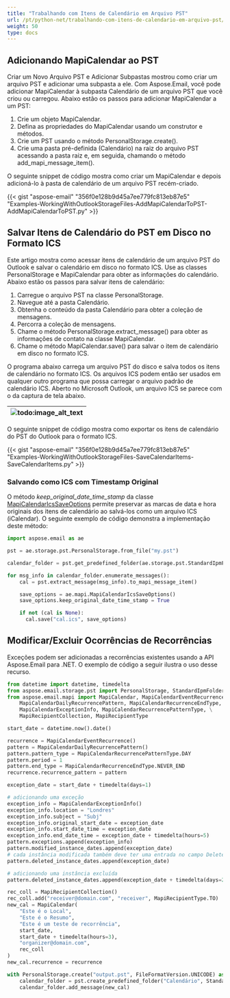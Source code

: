 ```yaml
---
title: "Trabalhando com Itens de Calendário em Arquivo PST"
url: /pt/python-net/trabalhando-com-itens-de-calendario-em-arquivo-pst/
weight: 50
type: docs
---
```



## **Adicionando MapiCalendar ao PST**
Criar um Novo Arquivo PST e Adicionar Subpastas mostrou como criar um arquivo PST e adicionar uma subpasta a ele. Com Aspose.Email, você pode adicionar MapiCalendar à subpasta Calendário de um arquivo PST que você criou ou carregou. Abaixo estão os passos para adicionar MapiCalendar a um PST:

1. Crie um objeto MapiCalendar.
1. Defina as propriedades do MapiCalendar usando um construtor e métodos.
1. Crie um PST usando o método PersonalStorage.create().
1. Crie uma pasta pré-definida (Calendário) na raiz do arquivo PST acessando a pasta raiz e, em seguida, chamando o método add_mapi_message_item().

O seguinte snippet de código mostra como criar um MapiCalendar e depois adicioná-lo à pasta de calendário de um arquivo PST recém-criado.

{{< gist "aspose-email" "356f0e128b9d45a7ee779fc813eb87e5" "Examples-WorkingWithOutlookStorageFiles-AddMapiCalendarToPST-AddMapiCalendarToPST.py" >}}
## **Salvar Itens de Calendário do PST em Disco no Formato ICS**
Este artigo mostra como acessar itens de calendário de um arquivo PST do Outlook e salvar o calendário em disco no formato ICS. Use as classes PersonalStorage e MapiCalendar para obter as informações do calendário. Abaixo estão os passos para salvar itens de calendário:

1. Carregue o arquivo PST na classe PersonalStorage.
1. Navegue até a pasta Calendário.
1. Obtenha o conteúdo da pasta Calendário para obter a coleção de mensagens.
1. Percorra a coleção de mensagens.
1. Chame o método PersonalStorage.extract_message() para obter as informações de contato na classe MapiCalendar.
1. Chame o método MapiCalendar.save() para salvar o item de calendário em disco no formato ICS.

O programa abaixo carrega um arquivo PST do disco e salva todos os itens de calendário no formato ICS. Os arquivos ICS podem então ser usados em qualquer outro programa que possa carregar o arquivo padrão de calendário ICS. Aberto no Microsoft Outlook, um arquivo ICS se parece com o da captura de tela abaixo.

|![todo:image_alt_text](working-with-calendar-items-in-pst-file_1.png)|
| :- |
O seguinte snippet de código mostra como exportar os itens de calendário do PST do Outlook para o formato ICS.

{{< gist "aspose-email" "356f0e128b9d45a7ee779fc813eb87e5" "Examples-WorkingWithOutlookStorageFiles-SaveCalendarItems-SaveCalendarItems.py" >}}

### **Salvando como ICS com Timestamp Original**

O método *keep_original_date_time_stamp* da classe [MapiCalendarIcsSaveOptions](https://reference.aspose.com/email/python-net/aspose.email.mapi/mapicalendaricssaveoptions/#mapicalendaricssaveoptions-class) permite preservar as marcas de data e hora originais dos itens de calendário ao salvá-los como um arquivo ICS (iCalendar). O seguinte exemplo de código demonstra a implementação deste método:

```python
import aspose.email as ae

pst = ae.storage.pst.PersonalStorage.from_file("my.pst")

calendar_folder = pst.get_predefined_folder(ae.storage.pst.StandardIpmFolder.APPOINTMENTS)

for msg_info in calendar_folder.enumerate_messages():
    cal = pst.extract_message(msg_info).to_mapi_message_item()

    save_options = ae.mapi.MapiCalendarIcsSaveOptions()
    save_options.keep_original_date_time_stamp = True

    if not (cal is None):
      cal.save("cal.ics", save_options)
```
## **Modificar/Excluir Ocorrências de Recorrências**

Exceções podem ser adicionadas a recorrências existentes usando a API Aspose.Email para .NET. O exemplo de código a seguir ilustra o uso desse recurso.  

```py
from datetime import datetime, timedelta
from aspose.email.storage.pst import PersonalStorage, StandardIpmFolder, FileFormatVersion
from aspose.email.mapi import MapiCalendar, MapiCalendarEventRecurrence, \
    MapiCalendarDailyRecurrencePattern, MapiCalendarRecurrenceEndType, \
    MapiCalendarExceptionInfo, MapiCalendarRecurrencePatternType, \
    MapiRecipientCollection, MapiRecipientType

start_date = datetime.now().date()

recurrence = MapiCalendarEventRecurrence()
pattern = MapiCalendarDailyRecurrencePattern()
pattern.pattern_type = MapiCalendarRecurrencePatternType.DAY
pattern.period = 1
pattern.end_type = MapiCalendarRecurrenceEndType.NEVER_END
recurrence.recurrence_pattern = pattern

exception_date = start_date + timedelta(days=1)

# adicionando uma exceção
exception_info = MapiCalendarExceptionInfo()
exception_info.location = "Londres"
exception_info.subject = "Subj"
exception_info.original_start_date = exception_date
exception_info.start_date_time = exception_date
exception_info.end_date_time = exception_date + timedelta(hours=5)
pattern.exceptions.append(exception_info)
pattern.modified_instance_dates.append(exception_date)
# cada instância modificada também deve ter uma entrada no campo DeletedInstanceDates com a data da instância original.
pattern.deleted_instance_dates.append(exception_date)

# adicionando uma instância excluída
pattern.deleted_instance_dates.append(exception_date + timedelta(days=2))

rec_coll = MapiRecipientCollection()
rec_coll.add("receiver@domain.com", "receiver", MapiRecipientType.TO)
new_cal = MapiCalendar(
    "Este é o Local",
    "Este é o Resumo",
    "Este é um teste de recorrência",
    start_date,
    start_date + timedelta(hours=3),
    "organizer@domain.com",
    rec_coll
)
new_cal.recurrence = recurrence

with PersonalStorage.create("output.pst", FileFormatVersion.UNICODE) as pst:
    calendar_folder = pst.create_predefined_folder("Calendário", StandardIpmFolder.APPOINTMENTS)
    calendar_folder.add_message(new_cal)
```